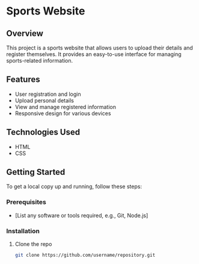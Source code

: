 # Sports Website

## Overview
This project is a sports website that allows users to upload their details and register themselves. It provides an easy-to-use interface for managing sports-related information.

## Features
- User registration and login
- Upload personal details
- View and manage registered information
- Responsive design for various devices

## Technologies Used
- HTML
- CSS

## Getting Started
To get a local copy up and running, follow these steps:

### Prerequisites
- [List any software or tools required, e.g., Git, Node.js]

### Installation
1. Clone the repo
   ```bash
   git clone https://github.com/username/repository.git
